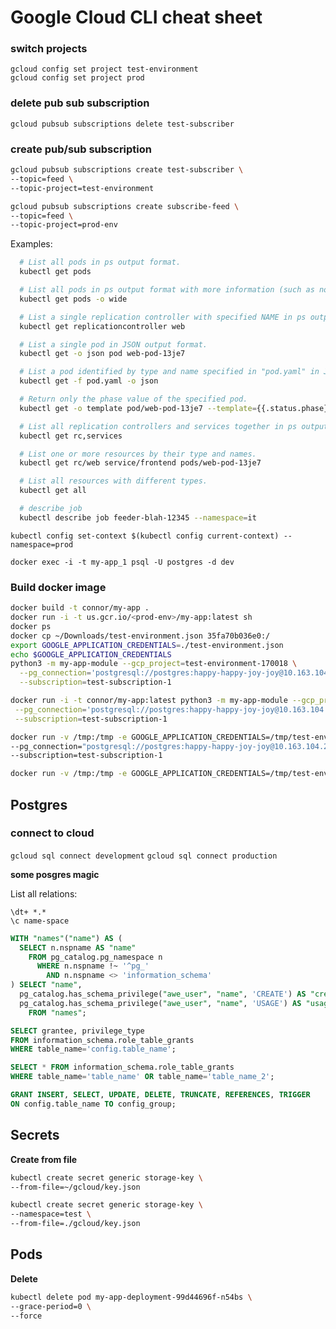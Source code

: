   # Google Cloud CLI cheat sheet

### switch projects
`gcloud config set project test-environment` \
`gcloud config set project prod`

### delete pub sub subscription
`gcloud pubsub subscriptions delete test-subscriber`

### create pub/sub subscription
```bash
gcloud pubsub subscriptions create test-subscriber \
--topic=feed \
--topic-project=test-environment
```

```bash
gcloud pubsub subscriptions create subscribe-feed \
--topic=feed \
--topic-project=prod-env
```

Examples:
```bash
  # List all pods in ps output format.
  kubectl get pods

  # List all pods in ps output format with more information (such as node name).
  kubectl get pods -o wide

  # List a single replication controller with specified NAME in ps output format.
  kubectl get replicationcontroller web

  # List a single pod in JSON output format.
  kubectl get -o json pod web-pod-13je7

  # List a pod identified by type and name specified in "pod.yaml" in JSON output format.
  kubectl get -f pod.yaml -o json

  # Return only the phase value of the specified pod.
  kubectl get -o template pod/web-pod-13je7 --template={{.status.phase}}

  # List all replication controllers and services together in ps output format.
  kubectl get rc,services

  # List one or more resources by their type and names.
  kubectl get rc/web service/frontend pods/web-pod-13je7

  # List all resources with different types.
  kubectl get all

  # describe job
  kubectl describe job feeder-blah-12345 --namespace=it
```

`kubectl config set-context $(kubectl config current-context) --namespace=prod`

`docker exec -i -t my-app_1 psql -U postgres -d dev`

### Build docker image
```bash
docker build -t connor/my-app .
docker run -i -t us.gcr.io/<prod-env>/my-app:latest sh
docker ps
docker cp ~/Downloads/test-environment.json 35fa70b036e0:/
export GOOGLE_APPLICATION_CREDENTIALS=./test-environment.json
echo $GOOGLE_APPLICATION_CREDENTIALS
python3 -m my-app-module --gcp_project=test-environment-170018 \
  --pg_connection='postgresql://postgres:happy-happy-joy-joy@10.163.104.234/dev' \
  --subscription=test-subscription-1

docker run -i -t connor/my-app:latest python3 -m my-app-module --gcp_project=test-environment \
 --pg_connection='postgresql://postgres:happy-happy-joy-joy@10.163.104.234/dev' \
 --subscription=test-subscription-1

docker run -v /tmp:/tmp -e GOOGLE_APPLICATION_CREDENTIALS=/tmp/test-environment.json -i -t connor/my-app:latest python3 -m my-app-module --gcp_project=test-environment \
--pg_connection="postgresql://postgres:happy-happy-joy-joy@10.163.104.234/dev" \
--subscription=test-subscription-1

docker run -v /tmp:/tmp -e GOOGLE_APPLICATION_CREDENTIALS=/tmp/test-environment.json -i -t connor/my-app:latest python3 -m subscriber
```

## Postgres
### connect to cloud

`gcloud sql connect development`
`gcloud sql connect production`


**some posgres magic**

List all relations:

`\dt+ *.*` \
`\c name-space`


```sql
WITH "names"("name") AS (
  SELECT n.nspname AS "name"
    FROM pg_catalog.pg_namespace n
      WHERE n.nspname !~ '^pg_'
        AND n.nspname <> 'information_schema'
) SELECT "name",
  pg_catalog.has_schema_privilege("awe_user", "name", 'CREATE') AS "create",
  pg_catalog.has_schema_privilege("awe_user", "name", 'USAGE') AS "usage"
    FROM "names";
```

```sql
SELECT grantee, privilege_type 
FROM information_schema.role_table_grants 
WHERE table_name='config.table_name';
```

```sql
SELECT * FROM information_schema.role_table_grants 
WHERE table_name='table_name' OR table_name='table_name_2';
```

```sql
GRANT INSERT, SELECT, UPDATE, DELETE, TRUNCATE, REFERENCES, TRIGGER 
ON config.table_name TO config_group;
```

## Secrets

**Create from file**
```bash
kubectl create secret generic storage-key \
--from-file=~/gcloud/key.json
```

```bash
kubectl create secret generic storage-key \
--namespace=test \
--from-file=./gcloud/key.json
```


## Pods

**Delete**
```bash
kubectl delete pod my-app-deployment-99d44696f-n54bs \
--grace-period=0 \
--force
```